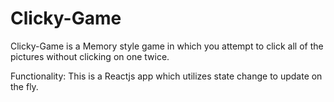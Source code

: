 # Clicky-Game

Clicky-Game is a Memory style game in which you attempt to click all of the pictures without clicking on one twice.

Functionality: This is a Reactjs app which utilizes state change to update on the fly. 

